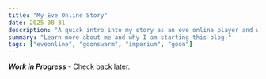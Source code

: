 ```yaml
---
title: "My Eve Online Story"
date: 2025-08-31
description: "A quick intro into my story as an eve online player and what my ingame life was like in Goonswarm Federation."
summary: "Learn more about me and why I am starting this blog."
tags: ["eveonline", "goonswarm", "imperium", "goon"]
---
```


***Work in Progress*** - Check back later.